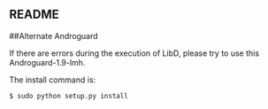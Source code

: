 README
------
##Alternate Androguard

If there are errors during the execution of LibD, please try to use this Androguard-1.9-lmh.

The install command is:
```bash
$ sudo python setup.py install
```
